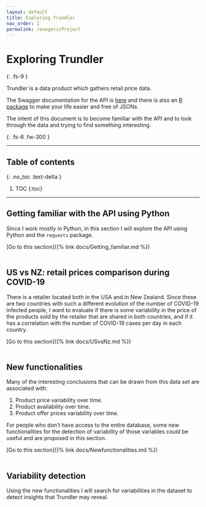 ```yaml
---
layout: default
title: Exploring Trundler
nav_order: 1
permalink: /exegeticProject
---
```


# Exploring Trundler
{: .fs-9 }

Trundler is a data product which gathers retail price data.

The Swagger documentation for the API is [here](https://api.trundler.dev/ ) and there is also an [R package](https://github.com/datawookie/trundler) to make your life easier and free of JSONs.

The intent of this document is to become familiar with the API and to look through the data and trying to find something interesting.

{: .fs-6 .fw-300 }


---

## Table of contents
{: .no_toc .text-delta }

1. TOC
{:toc}

---

## Getting familiar with the API using Python
Since I work mostly in Python, in this section I will explore the API using Python and the ``requests`` package.

[Go to this section]({% link docs/Getting_familiar.md %})
<br>
<br>  


## US vs NZ: retail prices comparison during COVID-19
There is a retailer located both in the USA and in New Zealand. Since these are two countries with such a different evolution of the number of COVID-19 infected people, I want to evaluate if there is some variability in the price of the products sold by the retailer that are shared in both countries, and if it has a correlation with the number of COVID-19 cases per day in each country.

[Go to this section]({% link docs/USvsNz.md %})
<br>
<br>  

## New functionalities
Many of the interesting conclusions that can be drawn from this data set are associated with:

1. Product price variability over time.
2. Product availability over time.
3. Product offer prices variability over time.

For people who don’t have access to the entire database, some new functionalities for the detection of variability of those variables could be useful and are proposed in this section.


[Go to this section]({% link docs/Newfunctionalities.md %})
<br>
<br>  

## Variability detection
Using the new functionalities I will search for variabilities in the dataset to detect insights that Trundler may reveal.
